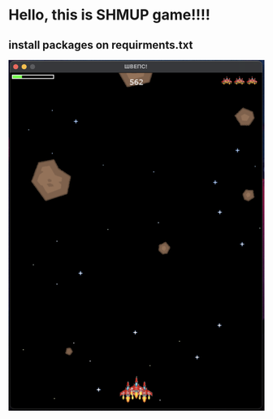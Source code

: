 # Hello, this is SHMUP game!!!!
## install packages on requirments.txt
<p align="center">
  <img src="/image_md/screen_md.png" alt="screen_gameplay" width="600">
</p>